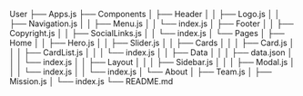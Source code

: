 User
├── Apps.js
├── Components
│ ├── Header
│ │ ├── Logo.js
│ │ ├── Navigation.js
│ │ ├── Menu.js
│ │ └── index.js
│ ├── Footer
│ │ ├── Copyright.js
│ │ ├── SocialLinks.js
│ │ └── index.js
│ └── Pages
│ ├── Home
│ │ ├── Hero.js
│ │ ├── Slider.js
│ │ ├── Cards
│ │ │ ├── Card.js
│ │ │ ├── CardList.js
│ │ │ └── index.js
│ │ ├── Data
│ │ │ ├── data.json
│ │ │ └── index.js
│ │ ├── Layout
│ │ │ ├── Sidebar.js
│ │ │ ├── Modal.js
│ │ │ └── index.js
│ │ └── index.js
│ └── About
│ ├── Team.js
│ ├── Mission.js
│ └── index.js
└── README.md
